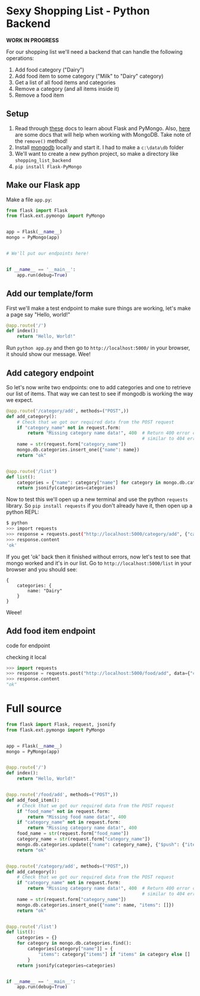 # Sexy Shopping List - Python Backend

**WORK IN PROGRESS**

For our shopping list we'll need a backend that can handle the following operations:

1. Add food category ("Dairy")
1. Add food item to some category ("Milk" to "Dairy" category)
1. Get a list of all food items and categories
1. Remove a category (and all items inside it)
1. Remove a food item

## Setup

1. Read through [these](https://flask-pymongo.readthedocs.org/en/latest/) docs to learn about Flask and PyMongo. Also, [here](http://api.mongodb.org/python/current/api/pymongo/collection.html) are some docs that will help when working with MongoDB. Take note of the `remove()` method!
1. Install [mongodb](https://www.mongodb.org/) locally and start it. I had to make a `c:\data\db` folder
1. We'll want to create a new python project, so make a directory like `shopping_list_backend`
1. `pip install Flask-PyMongo`


## Make our Flask app

Make a file `app.py`:

```python
from flask import Flask
from flask.ext.pymongo import PyMongo


app = Flask(__name__)
mongo = PyMongo(app)


# We'll put our endpoints here!


if __name__ == '__main__':
    app.run(debug=True)

```


## Add our template/form

First we'll make a test endpoint to make sure things are working, let's make a page say "Hello, world!"

```python
@app.route('/')
def index():
    return "Hello, World!"
```

Run `python app.py` and then go to `http://localhost:5000/` in your browser, it should show our message. Wee!


## Add category endpoint

So let's now write two endpoints: one to add categories and one to retrieve our list of items. That way we can test to see if mongodb is working the way we expect.

```python
@app.route('/category/add', methods=("POST",))
def add_category():
    # Check that we got our required data from the POST request
    if "category_name" not in request.form:
        return "Missing category name data!", 400  # Return 400 error code for bad data,
                                                   # similar to 404 error code for request for missing data!
    name = str(request.form["category_name"])
    mongo.db.categories.insert_one({"name": name})
    return "ok"


@app.route('/list')
def list():
    categories = {"name": category["name"] for category in mongo.db.categories.find()}
    return jsonify(categories=categories)
```

Now to test this we'll open up a new terminal and use the python `requests` library. So `pip install requests` if you don't already have it, then open up a python REPL:

```bash
$ python
>>> import requests
>>> response = requests.post("http://localhost:5000/category/add", {"category_name": "Dairy"})
>>> response.content
'ok'
```
If you get 'ok' back then it finished without errors, now let's test to see that mongo worked and it's in our list. Go to `http://localhost:5000/list` in your browser and you should see:
```
{
    categories: {
        name: "Dairy"
    }
}
```

Weee!

## Add food item endpoint


code for endpoint

checking it local

```python
>>> import requests
>>> response = requests.post("http://localhost:5000/food/add", data={"category_name": "Dairy", "food_name": "Milk"})
>>> response.content
"ok"
```


# Full source

```python
from flask import Flask, request, jsonify
from flask.ext.pymongo import PyMongo


app = Flask(__name__)
mongo = PyMongo(app)


@app.route('/')
def index():
    return "Hello, World!"


@app.route('/food/add', methods=("POST",))
def add_food_item():
    # Check that we got our required data from the POST request
    if "food_name" not in request.form:
        return "Missing food name data!", 400
    if "category_name" not in request.form:
        return "Missing category name data!", 400
    food_name = str(request.form["food_name"])
    category_name = str(request.form["category_name"])
    mongo.db.categories.update({"name": category_name}, {"$push": {"items": food_name}})
    return "ok"


@app.route('/category/add', methods=("POST",))
def add_category():
    # Check that we got our required data from the POST request
    if "category_name" not in request.form:
        return "Missing category name data!", 400  # Return 400 error code for bad data,
                                                   # similar to 404 error code for request for missing data!
    name = str(request.form["category_name"])
    mongo.db.categories.insert_one({"name": name, "items": []})
    return "ok"


@app.route('/list')
def list():
    categories = {}
    for category in mongo.db.categories.find():
        categories[category["name"]] = {
            "items": category["items"] if "items" in category else []
        }
    return jsonify(categories=categories)


if __name__ == '__main__':
    app.run(debug=True)
```
